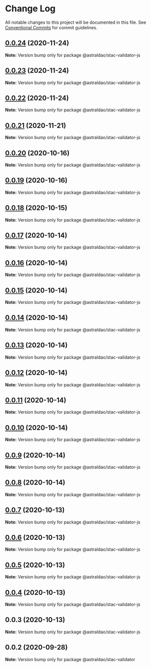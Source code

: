 # Change Log

All notable changes to this project will be documented in this file.
See [Conventional Commits](https://conventionalcommits.org) for commit guidelines.

## [0.0.24](https://github.com/astralDAO/astralprotocol/compare/@astraldao/stac-validator-js@0.0.23...@astraldao/stac-validator-js@0.0.24) (2020-11-24)

**Note:** Version bump only for package @astraldao/stac-validator-js





## [0.0.23](https://github.com/astralDAO/astralprotocol/compare/@astraldao/stac-validator-js@0.0.22...@astraldao/stac-validator-js@0.0.23) (2020-11-24)

**Note:** Version bump only for package @astraldao/stac-validator-js





## [0.0.22](https://github.com/astralDAO/astralprotocol/compare/@astraldao/stac-validator-js@0.0.21...@astraldao/stac-validator-js@0.0.22) (2020-11-24)

**Note:** Version bump only for package @astraldao/stac-validator-js





## [0.0.21](https://github.com/astralDAO/astralprotocol/compare/@astraldao/stac-validator-js@0.0.20...@astraldao/stac-validator-js@0.0.21) (2020-11-21)

**Note:** Version bump only for package @astraldao/stac-validator-js





## [0.0.20](https://github.com/astralDAO/astralprotocol/compare/@astraldao/stac-validator-js@0.0.19...@astraldao/stac-validator-js@0.0.20) (2020-10-16)

**Note:** Version bump only for package @astraldao/stac-validator-js





## [0.0.19](https://github.com/astralDAO/astralprotocol/compare/@astraldao/stac-validator-js@0.0.18...@astraldao/stac-validator-js@0.0.19) (2020-10-16)

**Note:** Version bump only for package @astraldao/stac-validator-js





## [0.0.18](https://github.com/astralDAO/astralprotocol/compare/@astraldao/stac-validator-js@0.0.17...@astraldao/stac-validator-js@0.0.18) (2020-10-15)

**Note:** Version bump only for package @astraldao/stac-validator-js





## [0.0.17](https://github.com/astralDAO/astralprotocol/compare/@astraldao/stac-validator-js@0.0.16...@astraldao/stac-validator-js@0.0.17) (2020-10-14)

**Note:** Version bump only for package @astraldao/stac-validator-js





## [0.0.16](https://github.com/astralDAO/astralprotocol/compare/@astraldao/stac-validator-js@0.0.15...@astraldao/stac-validator-js@0.0.16) (2020-10-14)

**Note:** Version bump only for package @astraldao/stac-validator-js





## [0.0.15](https://github.com/astralDAO/astralprotocol/compare/@astraldao/stac-validator-js@0.0.14...@astraldao/stac-validator-js@0.0.15) (2020-10-14)

**Note:** Version bump only for package @astraldao/stac-validator-js





## [0.0.14](https://github.com/astralDAO/astralprotocol/compare/@astraldao/stac-validator-js@0.0.13...@astraldao/stac-validator-js@0.0.14) (2020-10-14)

**Note:** Version bump only for package @astraldao/stac-validator-js





## [0.0.13](https://github.com/astralDAO/astralprotocol/compare/@astraldao/stac-validator-js@0.0.12...@astraldao/stac-validator-js@0.0.13) (2020-10-14)

**Note:** Version bump only for package @astraldao/stac-validator-js





## [0.0.12](https://github.com/astralDAO/astralprotocol/compare/@astraldao/stac-validator-js@0.0.11...@astraldao/stac-validator-js@0.0.12) (2020-10-14)

**Note:** Version bump only for package @astraldao/stac-validator-js





## [0.0.11](https://github.com/astralDAO/astralprotocol/compare/@astraldao/stac-validator-js@0.0.10...@astraldao/stac-validator-js@0.0.11) (2020-10-14)

**Note:** Version bump only for package @astraldao/stac-validator-js





## [0.0.10](https://github.com/astralDAO/astralprotocol/compare/@astraldao/stac-validator-js@0.0.9...@astraldao/stac-validator-js@0.0.10) (2020-10-14)

**Note:** Version bump only for package @astraldao/stac-validator-js





## [0.0.9](https://github.com/astralDAO/astralprotocol/compare/@astraldao/stac-validator-js@0.0.8...@astraldao/stac-validator-js@0.0.9) (2020-10-14)

**Note:** Version bump only for package @astraldao/stac-validator-js





## [0.0.8](https://github.com/astralDAO/astralprotocol/compare/@astraldao/stac-validator-js@0.0.7...@astraldao/stac-validator-js@0.0.8) (2020-10-14)

**Note:** Version bump only for package @astraldao/stac-validator-js





## [0.0.7](https://github.com/astralDAO/astralprotocol/compare/@astraldao/stac-validator-js@0.0.6...@astraldao/stac-validator-js@0.0.7) (2020-10-13)

**Note:** Version bump only for package @astraldao/stac-validator-js





## [0.0.6](https://github.com/astralDAO/astralprotocol/compare/@astraldao/stac-validator-js@0.0.5...@astraldao/stac-validator-js@0.0.6) (2020-10-13)

**Note:** Version bump only for package @astraldao/stac-validator-js





## [0.0.5](https://github.com/astralDAO/astralprotocol/compare/@astraldao/stac-validator-js@0.0.4...@astraldao/stac-validator-js@0.0.5) (2020-10-13)

**Note:** Version bump only for package @astraldao/stac-validator-js





## [0.0.4](https://github.com/astralDAO/astralprotocol/compare/@astraldao/stac-validator-js@0.0.3...@astraldao/stac-validator-js@0.0.4) (2020-10-13)

**Note:** Version bump only for package @astraldao/stac-validator-js





## 0.0.3 (2020-10-13)

**Note:** Version bump only for package @astraldao/stac-validator-js





## 0.0.2 (2020-09-28)

**Note:** Version bump only for package @astraldao/stac-validator
